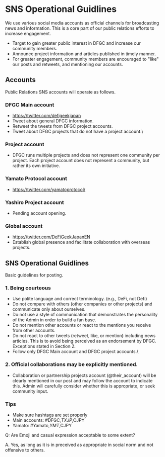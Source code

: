 # SNS Operational Guidlines

We use various social media accounts as official channels for broadcasting news and information. This is a core part of our public relations efforts to increase engagement.

* Target to gain greater public interest in DFGC and increase our community members.
* Announce project information and articles published in timely manner.
* For greater engagement, community members are encouraged to "like" our posts and retweets, and mentioning our accounts.

## Accounts

&#x20;Public Relations SNS accounts will operate as follows.

### DFGC Main account

* https://twitter.com/defigeekjapan
* Tweet about general DFGC information.
* Retweet the tweets from DFGC project accounts.
* Tweet about DFGC projects that do not have a project account.\


### &#x20;Project account

* DFGC runs multiple projects and does not represent one community per project. Each project account does not represent a community, but rather its own initiative.

### &#x20;Yamato Protocol account

* https://twitter.com/yamatoprotocol\


### Yashiro Project account

* Pending account opening.

### Global account

* https://twitter.com/DeFiGeekJapanEN
* Establish global presence and facilitate collaboration with overseas projects.

## SNS Operational Guidlines

Basic guidelines for posting.

### 1. Being courteous

* Use polite language and correct terminology. (e.g., DeFi, not Defi)
* Do not compare with others (other companies or other projects) and communicate only about ourselves.
* Do not use a style of communication that demonstrates the personality of the Admin in order to build a fan base.
* Do not mention other accounts or react to the mentions you receive from other accounts.
* Do not react to other tweets (retweet, like, or mention) including news articles. This is to avoid being perceived as an endorsement by DFGC. Exceptions stated in Section 2.
* Follow only DFGC Main account and DFGC project accounts.\


### 2. Official collaborations may be explicitly mentioned.

* Collaboration or partnership projects account (@their\_account) will be clearly mentioned in our post and may follow the account to indicate this. Admin will carefully consider whether this is appropriate, or seek community input.

### Tips

* Make sure hashtags are set properly
* Main accounts: #DFGC,$TXJP,$CJPY
* Yamato: #Yamato,$YMT,$CJPY

Q: Are Emoji and casual expression acceptable to some extent?&#x20;

A. Yes, as long as it is in preceived as appropriate in social norm and not offensive to others.

